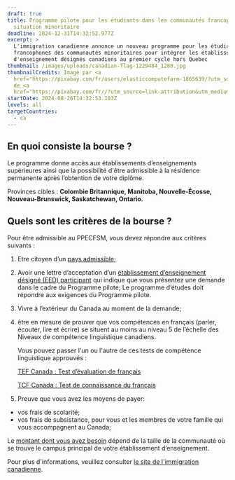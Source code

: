 ```yaml
---
draft: true
title: Programme pilote pour les étudiants dans les communautés francophones en
  situation minoritaire
deadline: 2024-12-31T14:32:52.977Z
excerpt: >
  L'immigration canadienne annonce un nouveau programme pour les étudiants
  francophones des communautés minoritaires pour intégrer les établissements
  d'enseignement désignés canadiens au premier cycle hors Quebec
thumbnail: /images/uploads/canadian-flag-1229484_1280.jpg
thumbnailCredits: Image par <a
  href="https://pixabay.com/fr/users/elasticcomputefarm-1865639/?utm_source=link-attribution&utm_medium=referral&utm_campaign=image&utm_content=1229484">ElasticComputeFarm</a>
  de <a
  href="https://pixabay.com/fr//?utm_source=link-attribution&utm_medium=referral&utm_campaign=image&utm_content=1229484">Pixabay</a>
startDate: 2024-08-26T14:32:53.103Z
levels: all
targetCountries:
  - ca
---
```

## En quoi consiste la bourse ?

Le programme donne accès aux établissements d’enseignements supérieures ainsi que la possibilité d'être admissible à la résidence permanente après l’obtention de votre diplôme.

P﻿rovinces cibles : **Colombie Britannique, Manitoba, Nouvelle-Écosse, Nouveau-Brunswick, Saskatchewan, Ontario.**

## Quels sont les critères de la bourse ?

Pour être admissible au PPECFSM, vous devez répondre aux critères suivants :

1. Etre citoyen d’un [pays admissible](https://www.canada.ca/fr/immigration-refugies-citoyennete/services/etudier-canada/permis-etudes/programme-pilote-etudiants-cfsm.html#s2);
2. Avoir une lettre d’acceptation d’un [établissement d’enseignement désigné (EED) participant](https://www.canada.ca/fr/immigration-refugies-citoyennete/services/etudier-canada/permis-etudes/programme-pilote-etudiants-cfsm.html#s3) qui indique que vous présentez une demande dans le cadre du Programme pilote; Le programme d’études doit répondre aux exigences du Programme pilote.
3. Vivre à l’extérieur du Canada au moment de la demande;
4. être en mesure de prouver que vos compétences en français (parler, écouter, lire et écrire) se situent au moins au niveau 5 de l’échelle des Niveaux de compétence linguistique canadiens.

   Vous pouvez passer l'un ou l'autre de ces tests de compétence linguistique approuvés :

   [TEF Canada : Test d’évaluation de français](https://www.lefrancaisdesaffaires.fr/tests-diplomes/test-evaluation-francais-tef/tef-canada/)

   [TCF Canada : Test de connaissance du français](https://www.france-education-international.fr/test/tcf-canada)
5. Preuve que vous avez les moyens de payer: 

* vos frais de scolarité;
* vos frais de subsistance, pour vous et les membres de votre famille qui vous accompagnent au Canada;

Le [montant dont vous avez besoin](https://www.canada.ca/fr/immigration-refugies-citoyennete/services/etudier-canada/permis-etudes/programme-pilote-etudiants-cfsm.html#s5) dépend de la taille de la communauté où se trouve le campus principal de votre établissement d’enseignement.

P﻿our plus d'informations, veuillez consulter [le site de l'immigration canadienne](https://www.canada.ca/fr/immigration-refugies-citoyennete/services/etudier-canada/permis-etudes/programme-pilote-etudiants-cfsm.html#s1).